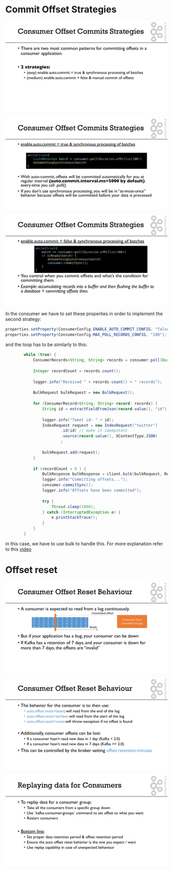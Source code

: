 # Commit Offset Strategies

![](consumer_offset_commit.png)

![](consumer_offset_commit2.png)

![](consumer_offset_commit3.png)


In the consumer we have to set these properties in order to implement the second strategy:

```java
properties.setProperty(ConsumerConfig.ENABLE_AUTO_COMMIT_CONFIG, "false"); // disable auto commit of offsets
properties.setProperty(ConsumerConfig.MAX_POLL_RECORDS_CONFIG, "100"); // disable auto commit of offsets
```

and the loop has to be similarly to this:

```java
        while (true) {
            ConsumerRecords<String, String> records = consumer.poll(Duration.ofMillis(100));

            Integer recordCount = records.count();

            logger.info("Received " + records.count() + " records");

            BulkRequest bulkRequest = new BulkRequest();

            for (ConsumerRecord<String, String> record: records) {
                String id = extractFieldFromJson(record.value(), "id");

                logger.info("Tweet id: " + id);
                IndexRequest request = new IndexRequest("twitter")
                        .id(id) // make it idempotent
                        .source(record.value(), XContentType.JSON)
                        ;

                bulkRequest.add(request);
            }

            if (recordCount > 0 ) {
                BulkResponse bulkResponse = client.bulk(bulkRequest, RequestOptions.DEFAULT);
                logger.info("Committing offsets...");
                consumer.commitSync();
                logger.info("Offsets have been committed");

                try {
                    Thread.sleep(1000);
                } catch (InterruptedException e) {
                    e.printStackTrace();
                }
            }
        }
```

in this case, we have to use bulk to handle this. For more explanation refer to this [video](https://subscription.packtpub.com/video/application_development/9781789342604/99150/99161/consumer-part-5-performance-improvement-using-batching)


# Offset reset

![](offsetReset.png)

![](offsetReset1.png)

![](offsetReset2.png)
